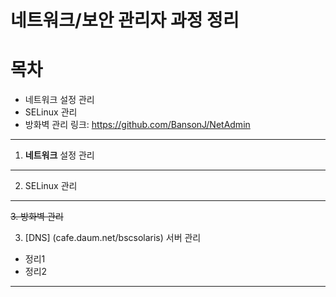 # 네트워크/보안 관리자 과정 정리

# 목차
* 네트워크 설정 관리
* SELinux 관리
* 방화벽 관리
링크: https://github.com/BansonJ/NetAdmin

----------------
1. **네트워크** 설정 관리
-----------
2. SELinux 관리
----------

~~3. 방화벽 관리~~

3. [DNS] (cafe.daum.net/bscsolaris) 서버 관리
* 정리1
* 정리2
-------
